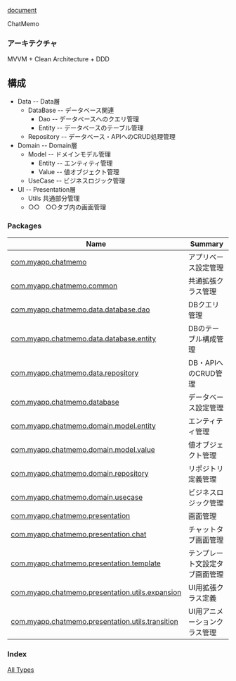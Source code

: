 [document](./index.md)

ChatMemo

### アーキテクチャ

MVVM + Clean Architecture + DDD

## 構成

* Data -- Data層
  * DataBase -- データベース関連
      * Dao -- データベースへのクエリ管理
      * Entity -- データベースのテーブル管理
  * Repository -- データベース・APIへのCRUD処理管理
* Domain --  Domain層
   * Model -- ドメインモデル管理
      * Entity -- エンティティ管理
      * Value -- 値オブジェクト管理
   * UseCase -- ビジネスロジック管理
* UI -- Presentation層
  * Utils 共通部分管理
  * ○○　○○タブ内の画面管理

### Packages

| Name | Summary |
|---|---|
| [com.myapp.chatmemo](com.myapp.chatmemo/index.md) | アプリベース設定管理 |
| [com.myapp.chatmemo.common](com.myapp.chatmemo.common/index.md) | 共通拡張クラス管理 |
| [com.myapp.chatmemo.data.database.dao](com.myapp.chatmemo.data.database.dao/index.md) | DBクエリ管理 |
| [com.myapp.chatmemo.data.database.entity](com.myapp.chatmemo.data.database.entity/index.md) | DBのテーブル構成管理 |
| [com.myapp.chatmemo.data.repository](com.myapp.chatmemo.data.repository/index.md) | DB・APIへのCRUD管理 |
| [com.myapp.chatmemo.database](com.myapp.chatmemo.database/index.md) | データベース設定管理 |
| [com.myapp.chatmemo.domain.model.entity](com.myapp.chatmemo.domain.model.entity/index.md) | エンティティ管理 |
| [com.myapp.chatmemo.domain.model.value](com.myapp.chatmemo.domain.model.value/index.md) | 値オブジェクト管理 |
| [com.myapp.chatmemo.domain.repository](com.myapp.chatmemo.domain.repository/index.md) | リポジトリ定義管理 |
| [com.myapp.chatmemo.domain.usecase](com.myapp.chatmemo.domain.usecase/index.md) | ビジネスロジック管理 |
| [com.myapp.chatmemo.presentation](com.myapp.chatmemo.presentation/index.md) | 画面管理 |
| [com.myapp.chatmemo.presentation.chat](com.myapp.chatmemo.presentation.chat/index.md) | チャットタブ画面管理 |
| [com.myapp.chatmemo.presentation.template](com.myapp.chatmemo.presentation.template/index.md) | テンプレート文設定タブ画面管理 |
| [com.myapp.chatmemo.presentation.utils.expansion](com.myapp.chatmemo.presentation.utils.expansion/index.md) | UI用拡張クラス定義 |
| [com.myapp.chatmemo.presentation.utils.transition](com.myapp.chatmemo.presentation.utils.transition/index.md) | UI用アニメーションクラス管理 |

### Index

[All Types](alltypes/index.md)